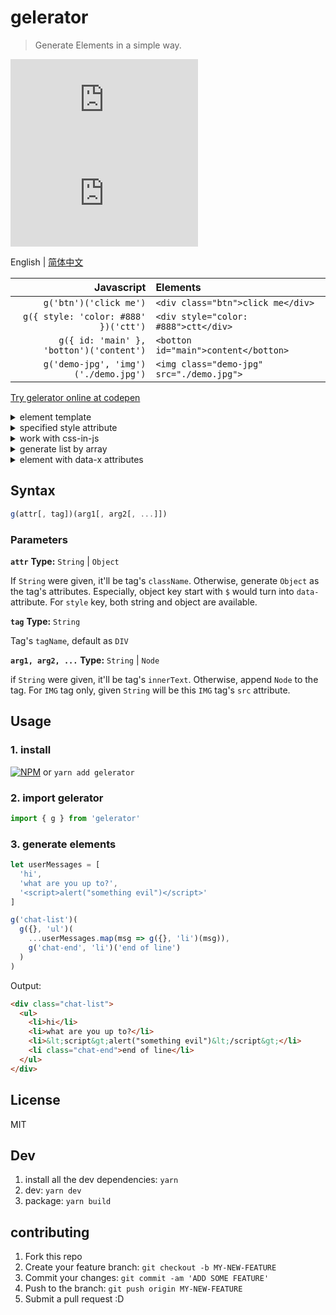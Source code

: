 # gelerator
> Generate Elements in a simple way.

![](https://img.badgesize.io/gaoryrt/gelerator/master/src/gelerator.min.js)
![](https://img.badgesize.io/gaoryrt/gelerator/master/src/gelerator.min.js?compression=gzip)

English | [简体中文](./README.zh-cn.md)

Javascript | Elements
---: | :---
`g('btn')('click me')` | `<div class="btn">click me</div>`
`g({ style: 'color: #888' })('ctt')` | `<div style="color: #888">ctt</div>`
`g({ id: 'main' }, 'botton')('content')` | `<botton id="main">content</botton>`
`g('demo-jpg', 'img')('./demo.jpg')` | `<img class="demo-jpg" src="./demo.jpg">`

[Try gelerator online at codepen](https://codepen.io/gaoryrt/pen/ELrdVE)

<details>
<summary>element template</summary>

```javascript
const P = g({ ...some attrs }, 'p')  // p tag template

const p1 = P('content1')
const p2 = P('content2')     // p1 and p2 got the same attributes
```

</details>

<details>
<summary>specified style attribute</summary>

```javascript
// string is allowed in style attr
const el = g({
    style: 'top: 1px; left: 1px'
})('content')

// object is also allowed
const el = g({
    style: {
        top: '1px',
        left: '1px'
    }
})('content')
```

</details>

<details>
  <summary>work with css-in-js</summary>

```javascript
import { css } from 'emotion'  // css-modules, auto-prefixer
import { g } from 'gelerator'

const isIOS = /iPad|iPhone|iPod/.test(window.navigator.userAgent)
const paraClass = css`
  font-size: ${isIOS ? 18 : 14}px;
`

const el = g(paraClass)('content')  // div writes everything
```

</details>

<details>
    <summary>generate list by array</summary>

```javascript
const arr = ['a', 'b', 'c', 'd']

// es6
const ctnr = g('ctnr', 'ol')(
    ...arr.map((item, idx) => g({}, 'li')(item))
)

// es5
const ctnr = g('ctnr', 'ol').apply(
    this,
    arr.map(function(item, idx) {
      return g({}, 'li')(item)
    })
)
```
</details>

<details>
    <summary>element with data-x attributes</summary>

```javascript
const arr = ['a', 'b', 'c', 'd']

// attribute start with $ will change into data-
const ctnr = g('ctnr', 'ol')(
    ...arr.map((item, idx) => g({
      $index: idx,                  // $index -> data-index
      $item: item                   // $item -> data-item
    }, 'li')())
)
```

</details>

## Syntax

```javascript
g(attr[, tag])(arg1[, arg2[, ...]])
```
### Parameters

**`attr`**
**Type:** `String` | `Object`

If `String` were given, it'll be tag's `className`. Otherwise, generate `Object` as the tag's attributes.
Especially, object key start with `$` would turn into `data-` attribute.
For `style` key, both string and object are available.

**`tag`**
**Type:** `String`

Tag's `tagName`, default as `DIV`

**`arg1, arg2, ...`**
**Type:** `String` | `Node`

if `String` were given, it'll be tag's `innerText`.
Otherwise, append `Node` to the tag. For `IMG` tag only, given `String` will be this `IMG` tag's `src` attribute.


## Usage

### 1. install
[![NPM](https://nodei.co/npm/gelerator.png?compact=true)](https://nodei.co/npm/gelerator/)
or `yarn add gelerator`

### 2. import gelerator
```javascript
import { g } from 'gelerator'
```

### 3. generate elements
```javascript
let userMessages = [
  'hi',
  'what are you up to?',
  '<script>alert("something evil")</script>'
]

g('chat-list')(
  g({}, 'ul')(
    ...userMessages.map(msg => g({}, 'li')(msg)),
    g('chat-end', 'li')('end of line')
  )
)
```

Output:

```HTML
<div class="chat-list">
  <ul>
    <li>hi</li>
    <li>what are you up to?</li>
    <li>&lt;script&gt;alert("something evil")&lt;/script&gt;</li>
    <li class="chat-end">end of line</li>
  </ul>
</div>
```

## License
MIT

## Dev
1. install all the dev dependencies: `yarn`
2. dev: `yarn dev`
3. package: `yarn build`

## contributing
1. Fork this repo
2. Create your feature branch: `git checkout -b MY-NEW-FEATURE`
3. Commit your changes: `git commit -am 'ADD SOME FEATURE'`
4. Push to the branch: `git push origin MY-NEW-FEATURE`
5. Submit a pull request :D
